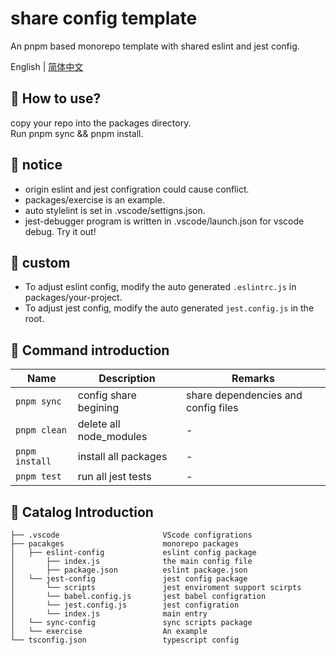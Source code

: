 # share config template

An pnpm based monorepo template with shared eslint and jest config.

English | [简体中文](./README.zh-CN.md)

## 🚀 How to use?

copy your repo into the packages directory.  
Run pnpm sync && pnpm install.

## 📒 notice

- origin eslint and jest configration could cause conflict.
- packages/exercise is an example.
- auto stylelint is set in .vscode/settigns.json.
- jest-debugger program is written in .vscode/launch.json for vscode debug. Try it out!

## 🌟 custom

- To adjust eslint config, modify the auto generated `.eslintrc.js` in packages/your-project.
- To adjust jest config, modify the auto generated `jest.config.js` in the root.

## 🤖 Command introduction

| Name           | Description             | Remarks                             |
| -------------- | ----------------------- | ----------------------------------- |
| `pnpm sync`    | config share begining   | share dependencies and config files |
| `pnpm clean`   | delete all node_modules | -                                   |
| `pnpm install` | install all packages    | -                                   |
| `pnpm test`    | run all jest tests      | -                                   |

## 📒 Catalog Introduction

```
├── .vscode                       VScode configrations
├── pacakges                      monorepo packages
│   ├── eslint-config             eslint config package
│       ├── index.js              the main config file
│       ├── package.json          eslint package.json
│   └── jest-config               jest config package
│       └── scripts               jest enviroment support scirpts
│       └── babel.config.js       jest babel configration
│       └── jest.config.js        jest configration
│       └── index.js              main entry
│   └── sync-config               sync scripts package
│   └── exercise                  An example
└── tsconfig.json                 typescript config
```
